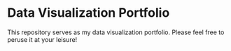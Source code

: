 # Data Visualization Portfolio
This repository serves as my data visualization portfolio. Please feel free to peruse it at your leisure! 

